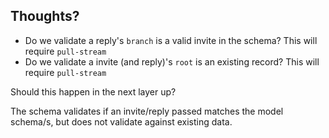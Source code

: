 ## Thoughts?
* Do we validate a reply's `branch` is a valid invite in the schema? This will require `pull-stream`
* Do we validate a invite (and reply)'s `root` is an existing record? This will require `pull-stream`

Should this happen in the next layer up? 

The schema validates if an invite/reply passed matches the model schema/s, but does not validate against existing data.
